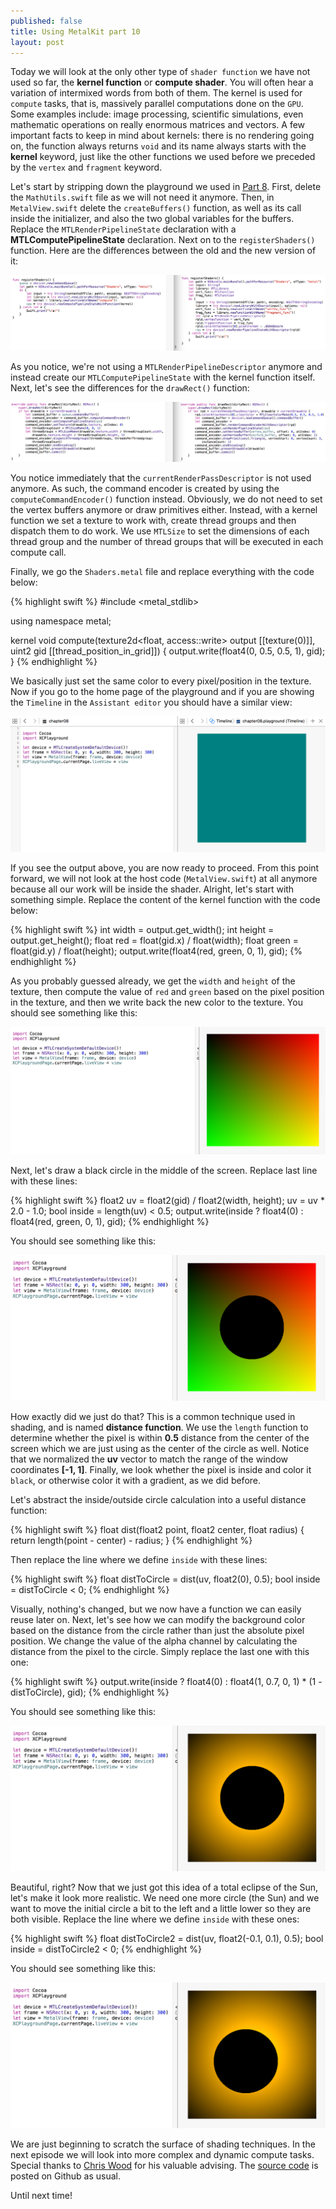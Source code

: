 ```yaml
---
published: false
title: Using MetalKit part 10
layout: post
---
```

Today we will look at the only other type of `shader function` we have not used so far, the __kernel function__ or __compute shader__. You will often hear a variation of intermixed words from both of them. The kernel is used for `compute` tasks, that is, massively parallel computations done on the `GPU`. Some examples include: image processing, scientific simulations, even mathematic operations on really enormous matrices and vectors. A few important facts to keep in mind about kernels: there is no rendering going on, the function always returns `void` and its name always starts with the __kernel__ keyword, just like the other functions we used before we preceded by the `vertex` and `fragment` keyword.

Let's start by stripping down the playground we used in [Part 8](http://mhorga.org/2016/03/07/using-metalkit-part-8.html). First, delete the `MathUtils.swift` file as we will not need it anymore. Then, in `MetalView.swift` delete the `createBuffers()` function, as well as its call inside the initializer, and also the two global variables for the buffers. Replace the `MTLRenderPipelineState` declaration with a __MTLComputePipelineState__ declaration. Next on to the `registerShaders()` function. Here are the differences between the old and the new version of it:

![alt text](https://github.com/Swiftor/Metal/raw/master/images/chapter10_1.png "1")

As you notice, we're not using a `MTLRenderPipelineDescriptor` anymore and instead create our `MTLComputePipelineState` with the kernel function itself. Next, let's see the differences for the `drawRect()` function:

![alt text](https://github.com/Swiftor/Metal/raw/master/images/chapter10_2.png "2")

You notice immediately that the `currentRenderPassDescriptor` is not used anymore. As such, the command encoder is created by using the `computeCommandEncoder()` function instead. Obviously, we do not need to set the vertex buffers anymore or draw primitives either. Instead, with a kernel function we set a texture to work with, create thread groups and then dispatch them to do work. We use `MTLSize` to set the dimensions of each thread group and the number of thread groups that will be executed in each compute call.

Finally, we go the `Shaders.metal` file and replace everything with the code below:

{% highlight swift %} 
#include <metal_stdlib>

using namespace metal;

kernel void compute(texture2d<float, access::write> output [[texture(0)]],
                    uint2 gid [[thread_position_in_grid]])
{
    output.write(float4(0, 0.5, 0.5, 1), gid);
}
{% endhighlight %}

We basically just set the same color to every pixel/position in the texture. Now if you go to the home page of the playground and if you are showing the `Timeline` in the `Assistant editor` you should have a similar view:

![alt text](https://github.com/Swiftor/Metal/raw/master/images/chapter10_3.png "3")

If you see the output above, you are now ready to proceed. From this point forward, we will not look at the host code (`MetalView.swift`) at all anymore because all our work will be inside the shader. Alright, let's start with something simple. Replace the content of the kernel function with the code below:

{% highlight swift %} 
int width = output.get_width();
int height = output.get_height();
float red = float(gid.x) / float(width);
float green = float(gid.y) / float(height);
output.write(float4(red, green, 0, 1), gid);
{% endhighlight %}

As you probably guessed already, we get the `width` and `height` of the texture, then compute the value of `red` and `green` based on the pixel position in the texture, and then we write back the new color to the texture. You should see something like this:

![alt text](https://github.com/Swiftor/Metal/raw/master/images/chapter10_4.png "4")

Next, let's draw a black circle in the middle of the screen. Replace last line with these lines:

{% highlight swift %}
float2 uv = float2(gid) / float2(width, height);
uv = uv * 2.0 - 1.0;
bool inside = length(uv) < 0.5;
output.write(inside ? float4(0) : float4(red, green, 0, 1), gid); 
{% endhighlight %}

You should see something like this:

![alt text](https://github.com/Swiftor/Metal/raw/master/images/chapter10_5.png "5")

How exactly did we just do that? This is a common technique used in shading, and is named __distance function__. We use the `length` function to determine whether the pixel is within __0.5__ distance from the center of the screen which we are just using as the center of the circle as well. Notice that we normalized the __uv__ vector to match the range of the window coordinates __[-1, 1]__. Finally, we look whether the pixel is inside and color it `black`, or otherwise color it with a gradient, as we did before.

Let's abstract the inside/outside circle calculation into a useful distance function:

{% highlight swift %} 
float dist(float2 point, float2 center, float radius)
{
    return length(point - center) - radius;
} 
{% endhighlight %}

Then replace the line where we define `inside` with these lines:

{% highlight swift %} 
float distToCircle = dist(uv, float2(0), 0.5);
bool inside = distToCircle < 0;
{% endhighlight %}

Visually, nothing's changed, but we now have a function we can easily reuse later on. Next, let's see how we can modify the background color based on the distance from the circle rather than just the absolute pixel position. We change the value of the alpha channel by calculating the distance from the pixel to the circle. Simply replace the last one with this one:

{% highlight swift %} 
output.write(inside ? float4(0) : float4(1, 0.7, 0, 1) * (1 - distToCircle), gid);
{% endhighlight %}

You should see something like this:

![alt text](https://github.com/Swiftor/Metal/raw/master/images/chapter10_6.png "6")

Beautiful, right? Now that we just got this idea of a total eclipse of the Sun, let's make it look more realistic. We need one more circle (the Sun) and we want to move the initial circle a bit to the left and a little lower so they are both visible. Replace the line where we define `inside` with these ones:

{% highlight swift %} 
float distToCircle2 = dist(uv, float2(-0.1, 0.1), 0.5);
bool inside = distToCircle2 < 0;
{% endhighlight %}

You should see something like this:

![alt text](https://github.com/Swiftor/Metal/raw/master/images/chapter10_7.png "7")

We are just beginning to scratch the surface of shading techniques. In the next episode we will look into more complex and dynamic compute tasks. Special thanks to [Chris Wood](https://twitter.com/_psonice) for his valuable advising. The [source code](https://github.com/Swiftor/Metal/tree/master/ch10) is posted on Github as usual.

Until next time!